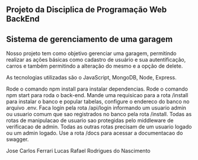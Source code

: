 Projeto da Disciplica de Programação Web BackEnd
-------------------------------------------------
Sistema de gerenciamento de uma garagem
-------------------------------------------------

Nosso projeto tem como objetivo gerenciar uma garagem,
permitindo realizar as ações básicas como cadastro de 
usuário e sua autentificação, carros e também permitindo a alteração do mesmo
e a opção de delete.

As tecnologias utilizadas são o JavaScript, MongoDB, Node, Express.

Rode o comando npm install para instalar dependencias.
Rode o comando npm start para roda o back-end.
Mande uma requisicao para a rota /install para instalar o banco e popular tabelas, configure o endereco do banco no arquivo .env.
Faca login pela rota /api/login informando um usuario admin ou usuario comum que sao registrados no banco pela rota /install.
Todas as rotas de manipulacao de usuario sao protegidas pelo middleware de verificacao de admin.
Todas as outras rotas precisam de um usuario logado ou um admin logado.
Use a rota /docs para acessar a documentacao do swagger.

Jose Carlos Ferrari
Lucas Rafael Rodrigues do Nascimento
